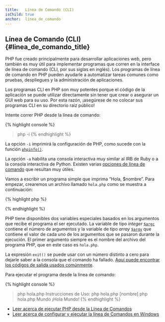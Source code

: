```yaml
---
title:   Línea de Comando (CLI)
isChild: true
anchor:  linea_de_comando
---
```


## Línea de Comando (CLI) {#linea_de_comando_title}

PHP fue creado principalmente para desarrollar aplicaciones web, pero también es muy útil para implementar programas que corren en la interface de línea de comando (CLI, por sus siglas en inglés). Los programas de línea de comando en PHP pueden ayudarle a automatizar tareas comunes como pruebas, despliegues y la administración de aplicaciones.

Los programas CLI en PHP son muy potentes porque el código de la aplicación se puede utilizar directamente sin tener que crear o asegurar un GUI web para su uso. Por esta razón, ¡asegúrese de no colocar sus programas CLI en su directorio raíz público!

Intente correr PHP desde la línea de comando:

{% highlight console %}
> php -i
{% endhighlight %}

La opción `-i` imprimirá la configuración de PHP, como sucede con la función [`phpinfo()`][phpinfo].

La opción `-a` habilita una consola interactiva muy similar al IRB de Ruby o a la consola interactiva de Python. Existen varias [opciones de línea de comando][cli-options] que resultan muy útiles.

Vamos a escribir un programa simple que imprima “Hola, $nombre”. Para empezar, crearemos un archivo llamado `hola.php` como se muestra a continuación:

{% highlight php %}
<?php
if ($argc !== 2) {
    echo "Instrucciones de Uso: php hola.php [nombre]\n";
    exit(1);
}
$nombre = $argv[1];
echo "¡Hola, $nombre!\n";
?>
{% endhighlight %}

PHP tiene disponibles dos variables especiales basados en los argumentos que recibe el programa el ser ejecutado. La variable de tipo _integer_ [`$argc`][argc] contiene el número de argumentos y la variable de tipo _array_ [`$argv`][argv] que contiene el valor de cada uno de los argumentos que se pasaron durante la ejecución. El primer argumento siempre es el nombre del archivo del programa PHP, que en este caso es `hola.php`.

La expresión `exit()` se puede usar con un número distinto a cero para dejarle saber a la consola que el comando ha fallado. [Aquí puede encontrar los códigos de salida usados comúnmente][exit-codes].

Para ejecutar el programa desde la línea de comando:

{% highlight console %}
> php hola.php
Instrucciones de Uso: php hola.php [nombre]
> php hola.php Mundo
¡Hola Mundo!
{% endhighlight %}

 * [Leer acerca de ejecutar PHP desde la Línea de Comandos][php-cli]
 * [Leer acerca de configurar y ejecutar la línea de Comandos en Windows][php-cli-windows]

[phpinfo]: http://php.net/es/function.phpinfo
[cli-options]: http://php.net/es/features.commandline.options
[argc]: http://php.net/es/reserved.variables.argc
[argv]: http://php.net/es/reserved.variables.argv
[exit-codes]: http://www.gsp.com/cgi-bin/man.cgi?section=3&amp;topic=sysexits
[php-cli]: http://php.net/es/features.commandline
[php-cli-windows]: http://php.net/es/install.windows.commandline

